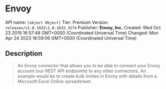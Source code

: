 # Envoy
API name: `[object Object]`
Tier: Premium
Version: `releases/v1.0.1632\1.0.1632.3274`
Publisher: **Envoy, Inc.**
Created: Wed Oct 23 2019 16:57:48 GMT+0000 (Coordinated Universal Time)
Changed: Mon Apr 24 2023 18:59:06 GMT+0000 (Coordinated Universal Time)

## Description
> An Envoy connector that allows you to be able to connect your Envoy account (our REST API endpoints) to any other connectors. An example would be to create bulk invites in Envoy with details from a Microsoft Excel Online spreadsheet.
